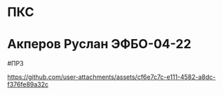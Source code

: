 # ПКС

# Акперов Руслан ЭФБО-04-22

#ПР3

https://github.com/user-attachments/assets/cf6e7c7c-e111-4582-a8dc-f376fe89a32c

